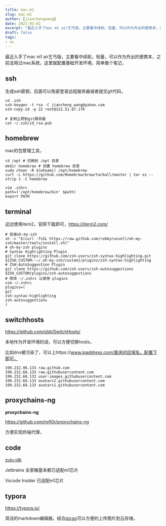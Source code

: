 ```yaml
---
title: mac-m1
slug: mac-m1
author: [jianchengwang]
date: 2021-03-02
excerpt: "最近入手了mac m1 air乞丐版，主要看中续航，轻量，可以作为外出的便携本，之前没用过mac系统，这里就配置基础开发环境，简单做个笔记，"
draft: false
tags: 
- os
---
```


最近入手了mac m1 air乞丐版，主要看中续航，轻量，可以作为外出的便携本，之前没用过mac系统，这里就配置基础开发环境，简单做个笔记，

## ssh

生成ssh密钥，后面可以免密登录远程服务器或者提交git代码，

```shell
cd .ssh
ssh-keygen -t rsa -C jiancheng_wang@yahoo.com
ssh-copy-id -p 22 root@122.51.87.176

# 复制公钥到git服务器
cat ~/.ssh/id_rsa.pub
```

## homebrew

mac的包管理工具，

```shell
cd /opt # 切换到 /opt 目录
mkdir homebrew # 创建 homebrew 目录
sudo chown -R $(whoami) /opt/homebrew 
curl -L https://github.com/Homebrew/brew/tarball/master | tar xz --strip 1 -C homebrew

vim .zshrc
path=('/opt/homebrew/bin' $path)
export PATH
```

## terminal

这边使用item2，官网下载即可，https://iterm2.com/

```shell
# 安装oh-my-zsh
sh -c "$(curl -fsSL https://raw.github.com/robbyrussell/oh-my-zsh/master/tools/install.sh)"
# oh-my-zsh plugins
# Syntax Highlighting Plugin
git clone https://github.com/zsh-users/zsh-syntax-highlighting.git ${ZSH_CUSTOM:-~/.oh-my-zsh/custom}/plugins/zsh-syntax-highlighting
# ZSH-AutoSuggestion Plugin
git clone https://github.com/zsh-users/zsh-autosuggestions $ZSH_CUSTOM/plugins/zsh-autosuggestions
# 修改 ~/.zshrc 以使用 plugins
vim ~/.zshrc
plugins=(
git
zsh-syntax-highlighting
zsh-autosuggestions
)
```

## switchhosts

https://github.com/oldj/SwitchHosts/

本地作为开发环境的话，可以方便切换hosts，

比如dns被污染了，可以上https://www.ipaddress.com/查询对应域名，配置下即可，

```shell
199.232.96.133 raw.github.com
199.232.68.133 raw.githubusercontent.com
199.232.68.133 user-images.githubusercontent.com
199.232.68.133 avatars2.githubusercontent.com
199.232.68.133 avatars1.githubusercontent.com
```

## proxychains-ng

<!-- **qv2ray**

https://github.com/Qv2ray/Qv2ray/

科学上网，基本程序员都必备吧，当然也可以使用[clashX](https://github.com/yichengchen/clashX/releases)

文档参考 https://bluedoc.io/agentneo/docs/mk22 -->

**proxychains-ng**

https://github.com/rofl0r/proxychains-ng

方便实现终端代理，

## code

[zulu-jdk](https://www.azul.com/downloads/zulu-community/?os=macos&architecture=arm-64-bit&package=jdk)

Jetbrains 全家桶基本都已适配m1芯片

Vscode Insider 已适配m1芯片

## typora

https://typora.io/

简洁的markdown编辑器，结合[picgo](https://github.com/Molunerfinn/PicGo)可以方便的上传图片到云存储，









